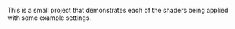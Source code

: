This is a small project that demonstrates each of the shaders being applied with some example settings.
